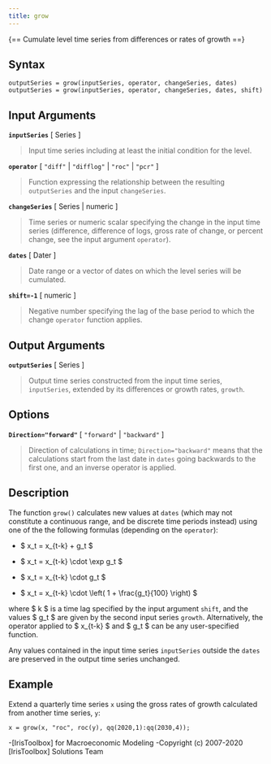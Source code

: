 ```yaml
---
title: grow
---
```


{== Cumulate level time series from differences or rates of growth ==}


## Syntax

    outputSeries = grow(inputSeries, operator, changeSeries, dates)
    outputSeries = grow(inputSeries, operator, changeSeries, dates, shift)


## Input Arguments

__`inputSeries`__ [ Series ] 

> Input time series including at least the initial condition for the level.


__`operator`__ [ `"diff"` | `"difflog"` | `"roc"` | `"pcr"` ]

> Function expressing the relationship between the resulting `outputSeries`
> and the input `changeSeries`.


__`changeSeries`__ [ Series | numeric ] 

> Time series or numeric scalar specifying the change in the input time
> series (difference, difference of logs, gross rate of change, or percent
> change, see the input argument `operator`).


__`dates`__ [ Dater ] 

> Date range or a vector of dates on which the level series will be
> cumulated.


__`shift=-1`__ [ numeric ]

> Negative number specifying the lag of the base period to which the change
> `operator` function applies.


## Output Arguments

__`outputSeries`__ [ Series ] 

> Output time series constructed from the input time series, `inputSeries`,
> extended by its  differences or growth rates, `growth`.


## Options

__`Direction="forward"`__ [ `"forward"` | `"backward"` ]

> Direction of calculations in time; `Direction="backward"` means that
> the calculations start from the last date in `dates` going backwards
> to the first one, and an inverse operator is applied.


## Description

The function `grow()` calculates new values at `dates` (which may not
constitute a continuous range, and be discrete time periods instead)
using one of the the following formulas (depending on the `operator`):

* $ x_t = x_{t-k} + g_t $

* $ x_t = x_{t-k} \cdot \exp g_t $

* $ x_t = x_{t-k} \cdot g_t $

* $ x_t = x_{t-k} \cdot \left( 1 + \frac{g_t}{100} \right) $

where $ k $ is a time lag specified by the input argument `shift`, and the
values $ g_t $ are given by the second input series `growth`.
Alternatively, the operator applied to $ x_{t-k} $ and $ g_t $ can be any
user-specified function.

Any values contained in the input time series `inputSeries` outside the
`dates` are preserved in the output time series unchanged.


## Example

Extend a quarterly time series `x` using the gross rates of growth calculated
from another time series, `y`:

    x = grow(x, "roc", roc(y), qq(2020,1):qq(2030,4));


-[IrisToolbox] for Macroeconomic Modeling
-Copyright (c) 2007-2020 [IrisToolbox] Solutions Team

